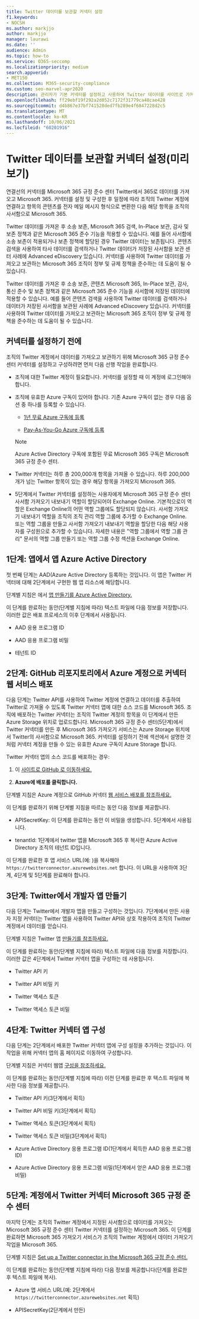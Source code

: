 ```yaml
---
title: Twitter 데이터를 보관할 커넥터 설정
f1.keywords:
- NOCSH
ms.author: markjjo
author: markjjo
manager: laurawi
ms.date: ''
audience: Admin
ms.topic: how-to
ms.service: O365-seccomp
ms.localizationpriority: medium
search.appverid:
- MET150
ms.collection: M365-security-compliance
ms.custom: seo-marvel-apr2020
description: 관리자가 기본 커넥터를 설정하고 사용하여 Twitter 데이터를 사이트로 가져오는 방법을 Microsoft 365.
ms.openlocfilehash: ff29ebf19f292a2d052c7172f31779ca48cae428
ms.sourcegitcommit: d4b867e37bf741528ded7fb289e4f6847228d2c5
ms.translationtype: MT
ms.contentlocale: ko-KR
ms.lasthandoff: 10/06/2021
ms.locfileid: "60201916"
---
```

# <a name="set-up-a-connector-to-archive-twitter-data-preview"></a>Twitter 데이터를 보관할 커넥터 설정(미리 보기)

연결선의 커넥터를 Microsoft 365 규정 준수 센터 Twitter에서 365로 데이터를 가져오고 Microsoft 365. 커넥터를 설정 및 구성한 후 일정에 따라 조직의 Twitter 계정에 연결하고 항목의 콘텐츠를 전자 메일 메시지 형식으로 변환한 다음 해당 항목을 조직의 사서함으로 Microsoft 365.

Twitter 데이터를 가져온 후 소송 보존, Microsoft 365 검색, In-Place 보관, 감사 및 보존 정책과 같은 Microsoft 365 준수 기능을 적용할 수 있습니다. 예를 들어 사서함에 소송 보존이 적용되거나 보존 정책에 할당된 경우 Twitter 데이터는 보존됩니다. 콘텐츠 검색을 사용하여 타사 데이터를 검색하거나 Twitter 데이터가 저장된 사서함을 보관 센터 사례에 Advanced eDiscovery 있습니다. 커넥터를 사용하여 Twitter 데이터를 가져오고 보관하는 Microsoft 365 조직이 정부 및 규제 정책을 준수하는 데 도움이 될 수 있습니다.

Twitter 데이터를 가져온 후 소송 보존, 콘텐츠 Microsoft 365, In-Place 보관, 감사, 통신 준수 및 보존 정책과 같은 Microsoft 365 준수 기능을 사서함에 저장된 데이터에 적용할 수 있습니다. 예를 들어 콘텐츠 검색을 사용하여 Twitter 데이터를 검색하거나 데이터가 저장된 사서함을 보관된 사례에 Advanced eDiscovery 있습니다. 커넥터를 사용하여 Twitter 데이터를 가져오고 보관하는 Microsoft 365 조직이 정부 및 규제 정책을 준수하는 데 도움이 될 수 있습니다.

## <a name="before-you-set-up-a-connector"></a>커넥터를 설정하기 전에

조직의 Twitter 계정에서 데이터를 가져오고 보관하기 위해 Microsoft 365 규정 준수 센터 커넥터를 설정하고 구성하려면 먼저 다음 선행 작업을 완료합니다.

- 조직에 대한 Twitter 계정이 필요합니다. 커넥터를 설정할 때 이 계정에 로그인해야 합니다.

- 조직에 유효한 Azure 구독이 있어야 합니다. 기존 Azure 구독이 없는 경우 다음 옵션 중 하나를 등록할 수 있습니다.

    - [1년 무료 Azure 구독에 등록](https://azure.microsoft.com/free) 

    - [Pay-As-You-Go Azure 구독에 등록](https://azure.microsoft.com/pricing/purchase-options/pay-as-you-go/)

    > [!NOTE]
    > Azure Active Directory [](use-your-free-azure-ad-subscription-in-office-365.md) 구독에 포함된 무료 Microsoft 365 구독은 Microsoft 365 규정 준수 센터.

- Twitter 커넥터는 하루 총 200,000개 항목을 가져올 수 있습니다. 하루 200,000개가 넘는 Twitter 항목이 있는 경우 해당 항목을 가져오지 Microsoft 365.

- 5단계에서 Twitter 커넥터를 설정하는 사용자에게 Microsoft 365 규정 준수 센터 사서함 가져오기 내보내기 역할이 할당되어야 Exchange Online. 기본적으로이 역할은 Exchange Online의 어떤 역할 그룹에도 할당되지 않습니다. 사서함 가져오기 내보내기 역할을 조직의 조직 관리 역할 그룹에 추가할 수 Exchange Online. 또는 역할 그룹을 만들고 사서함 가져오기 내보내기 역할을 할당한 다음 해당 사용자를 구성원으로 추가할 수 있습니다. 자세한 내용은 "역할 [](/Exchange/permissions-exo/role-groups#create-role-groups) 그룹에서 [](/Exchange/permissions-exo/role-groups#modify-role-groups) 역할 그룹 관리" 문서의 역할 그룹 만들기 또는 역할 그룹 수정 섹션을 Exchange Online.

## <a name="step-1-create-an-app-in-azure-active-directory"></a>1단계: 앱에서 앱 Azure Active Directory

첫 번째 단계는 AAD(Azure Active Directory 등록하는 것입니다. 이 앱은 Twitter 커넥터에 대해 2단계에서 구현한 웹 앱 리소스에 해당합니다.

단계별 지침은 에서 [앱 만들기를 Azure Active Directory.](deploy-twitter-connector.md#step-1-create-an-app-in-azure-active-directory)

이 단계를 완료하는 동안(단계별 지침에 따라) 텍스트 파일에 다음 정보를 저장합니다. 이러한 값은 배포 프로세스의 이후 단계에서 사용됩니다.

- AAD 응용 프로그램 ID

- AAD 응용 프로그램 비밀

- 테넌트 ID

## <a name="step-2-deploy-connector-web-service-from-github-repository-to-your-azure-account"></a>2단계: GitHub 리포지토리에서 Azure 계정으로 커넥터 웹 서비스 배포

다음 단계는 Twitter API를 사용하여 Twitter 계정에 연결하고 데이터를 추출하여 Twitter로 가져올 수 있도록 Twitter 커넥터 앱에 대한 소스 코드를 Microsoft 365. 조직에 배포하는 Twitter 커넥터는 조직의 Twitter 계정의 항목을 이 단계에서 만든 Azure Storage 위치로 업로드합니다. Microsoft 365 규정 준수 센터(5단계)에서 Twitter 커넥터를 만든 후 Microsoft 365 가져오기 서비스는 Azure Storage 위치에서 Twitter의 사서함으로 Microsoft 365. 커넥터를 설정하기 [](#before-you-set-up-a-connector) 전에 섹션에서 설명한 것 처럼 커넥터 계정을 만들 수 있는 유효한 Azure 구독이 Azure Storage 합니다.

Twitter 커넥터 앱의 소스 코드를 배포하는 경우:

1. 이 [사이트로 GitHub 로 이동하세요.](https://github.com/microsoft/m365-sample-twitter-connector-csharp-aspnet)

2. **Azure에 배포를 클릭합니다.**

단계별 지침은 Azure 계정으로 GitHub 커넥터 [웹 서비스 배포를 참조하세요.](deploy-twitter-connector.md#step-2-deploy-the-connector-web-service-from-github-to-your-azure-account)

이 단계를 완료하기 위해 단계별 지침을 따르는 동안 다음 정보를 제공합니다.

- APISecretKey: 이 단계를 완료하는 동안 이 비밀을 생성합니다. 5단계에서 사용됩니다.

- tenantId: 1단계에서 twitter 앱을 Microsoft 365 후 복사한 Azure Active Directory 조직의 테넌트 ID입니다.

이 단계를 완료한 후 앱 서비스 URL(예: )을 복사해야 `https://twitterconnector.azurewebsites.net` 합니다. 이 URL을 사용하여 3단계, 4단계 및 5단계를 완료해야 합니다.

## <a name="step-3-create-developer-app-on-twitter"></a>3단계: Twitter에서 개발자 앱 만들기

다음 단계는 Twitter에서 개발자 앱을 만들고 구성하는 것입니다. 7단계에서 만든 사용자 지정 커넥터는 Twitter 앱을 사용하여 Twitter API와 상호 작용하여 조직의 Twitter 계정에서 데이터를 얻습니다.

단계별 지침은 Twitter 앱 [만들기를 참조하세요.](deploy-twitter-connector.md#step-3-create-the-twitter-app)

이 단계를 완료하는 동안(단계별 지침에 따라) 텍스트 파일에 다음 정보를 저장합니다. 이러한 값은 4단계에서 Twitter 커넥터 앱을 구성하는 데 사용됩니다.

- Twitter API 키

- Twitter API 비밀 키

- Twitter 액세스 토큰

- Twitter 액세스 토큰 비밀

## <a name="step-4-configure-the-twitter-connector-app"></a>4단계: Twitter 커넥터 앱 구성

다음 단계는 2단계에서 배포한 Twitter 커넥터 앱에 구성 설정을 추가하는 것입니다. 이 작업을 위해 커넥터 앱의 홈 페이지로 이동하여 구성합니다.

단계별 지침은 커넥터 웹앱 [구성을 참조하세요.](deploy-twitter-connector.md#step-4-configure-the-connector-web-app)

이 단계를 완료하는 동안(단계별 지침에 따라) 이전 단계를 완료한 후 텍스트 파일에 복사한 다음 정보를 제공합니다.

- Twitter API 키(3단계에서 획득)

- Twitter API 비밀 키(3단계에서 획득)

- Twitter 액세스 토큰(3단계에서 획득)

- Twitter 액세스 토큰 비밀(3단계에서 획득)

- Azure Active Directory 응용 프로그램 ID(1단계에서 획득한 AAD 응용 프로그램 ID)

- Azure Active Directory 응용 프로그램 비밀(1단계에서 얻은 AAD 응용 프로그램 비밀)

## <a name="step-5-set-up-a-twitter-connector-in-the-microsoft-365-compliance-center"></a>5단계: 계정에서 Twitter 커넥터 Microsoft 365 규정 준수 센터

마지막 단계는 조직의 Twitter 계정에서 지정된 사서함으로 데이터를 가져오는 Microsoft 365 규정 준수 센터 Twitter 커넥터를 설정하는 Microsoft 365. 이 단계를 완료하면 Microsoft 365 가져오기 서비스가 조직의 Twitter 계정에서 데이터 가져오기 작업을 Microsoft 365.

단계별 지침은 [Set up a Twitter connector in the Microsoft 365 규정 준수 센터.](deploy-twitter-connector.md#step-5-set-up-a-twitter-connector-in-the-microsoft-365-compliance-center) 

이 단계를 완료하는 동안(단계별 지침에 따라) 다음 정보를 제공합니다(단계를 완료한 후 텍스트 파일에 복사).

- Azure 앱 서비스 URL(예: 2단계에서 `https://twitterconnector.azurewebsites.net` 획득)

- APISecretKey(2단계에서 만든)